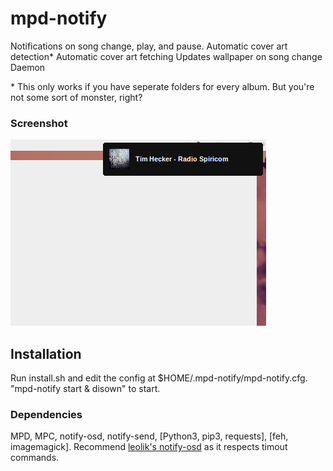 # mpd-notify
Notifications on song change, play, and pause.
Automatic cover art detection\*
Automatic cover art fetching
Updates wallpaper on song change
Daemon

\* This only works if you have seperate folders for every album. But you're not some sort of monster, right?

### Screenshot
![Screenshot](screenshots/screenshot1.png?raw=true)

## Installation
Run install.sh and edit the config at $HOME/.mpd-notify/mpd-notify.cfg. "mpd-notify start & disown" to start.

### Dependencies
MPD, MPC, notify-osd, notify-send, [Python3, pip3, requests], [feh, imagemagick]. Recommend <a href="https://launchpad.net/~leolik/+archive/ubuntu/leolik">leolik's notify-osd</a> as it respects timout commands.
